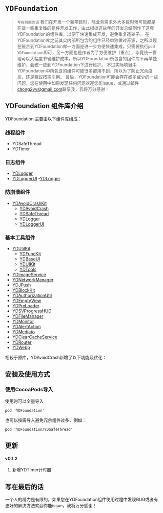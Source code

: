 # ``YDFoundation``

> `写在前面的话`
> 我们在开发一个新项目时，除业务需求外大多数时候可能都是在做一些重复性的组件开发工作，由此根据这些年的开发总结制作了这套YDFoundation的组件库，以便于快速集成开发，避免重复造轮子。
> 在YDFoundation库之前其实内部所包含的组件已经单独做过开源，之所以现在统合到YDFoundation库一方面是进一步方便快速集成，只需要执行``pod YDFoundation``即可，另一方面也是作者为了方便维护（重点），毕竟统一管理可以大幅度节省维护成本。所以YDFoundation所包含的组件库不再单独维护，会统一放到YDFoundation下进行维护。
> 不过实际项目中YDFoundation中所包含的组件可能很多都用不到，所以为了防止冗余度高，还是建议按需引用。
> 最后，YDFoundation可能会存在或多或少的一些问题，您在使用中如果发现任何问题欢迎您能issue，或通过邮件<chong2vv@gmail.com>联系我，我将万分感谢！

## YDFoundation 组件库介绍

YDFoundation 主要由以下组件库组成：

### 线程组件

- YDSafeThread
- YDTimer

### 日志组件

- [YDLogger](YDFoundationReadMe/YDLogger.md)
- [YDLoggerUI](YDFoundationReadMe/YDLogger.md#YDLoggerUI)
  -[YDLogger](YDFoundationReadMe/YDLogger.md)

### 防崩溃组件

- [YDAvoidCrashKit](YDFoundationReadMe/YDAvoidCrash.md)
  - [YDAvoidCrash](YDFoundationReadMe/YDAvoidCrash.md)
  - [YDSafeThread](YDFoundationReadMe/YDSafeThread.md)
  - [YDLogger](YDFoundationReadMe/YDLogger.md)
  - [YDLoggerUI](YDFoundationReadMe/YDLogger.md#YDLoggerUI)

### 基本工具组件

- [YDUtilKit](YDFoundationReadMe/YDUtilKit.md)
  - [YDFuncKit](YDFoundationReadMe/YDFuncKit.md)
  - [YDBaseUI](YDFoundationReadMe/YDBaseUI.md)
  - [YDUIKit](YDFoundationReadMe/YDUIKit.md)
  - [YDTools](YDFoundationReadMe/YDTools.md)
- [YDImageService](YDFoundationReadMe/YDImageService.md)
- [YDNetworkManager](YDFoundationReadMe/YDNetworkManager.md)
- [YDJPush](YDFoundationReadMe/YDJPush.md)
- [YDBlockKit](YDFoundationReadMe/YDBlockKit.md)
- [YDAuthorizationUtil](YDFoundationReadMe/YDAuthorizationUtil.md)
- [YDEmptyView](YDFoundationReadMe/YDEmptyView.md)
- [YDPreLoader](YDFoundationReadMe/YDPreLoader.md)
- [YDSVProgressHUD](YDFoundationReadMe/YDSVProgressHUD.md)
- [YDFileManager](YDFoundationReadMe/YDFileManager.md)
- [YDMonitor](YDFoundationReadMe/YDMonitor.md)
- [YDAlertAction](YDFoundationReadMe/YDAlertAction.md)
- [YDMediato](YDFoundationReadMe/YDMediator.md)
- [YDClearCacheService](YDFoundationReadMe/YDClearCacheService.md)
- [YDRouter](YDFoundationReadMe/YDRouter.md)
- [YDWebp](YDFoundationReadMe/YDWebp.md)

相较于原库，YDAvoidCrash新增了以下功能及优化：

## 安装及使用方式

### 使用CocoaPods导入

使用时可以全量导入

``` cocoapods
pod 'YDFoundation'
```

也可以按需导入避免冗余组件过多，例如：

``` cocoapods
pod 'YDFoundation/YDSafeThread'
```

## 更新

#### v0.1.2

1. 新增YDTimer计时器

## 写在最后的话

一个人的精力是有限的，如果您在YDFoundation组件使用过程中发现BUG或者有更好的解决方法欢迎你能issue，我将万分感谢！
